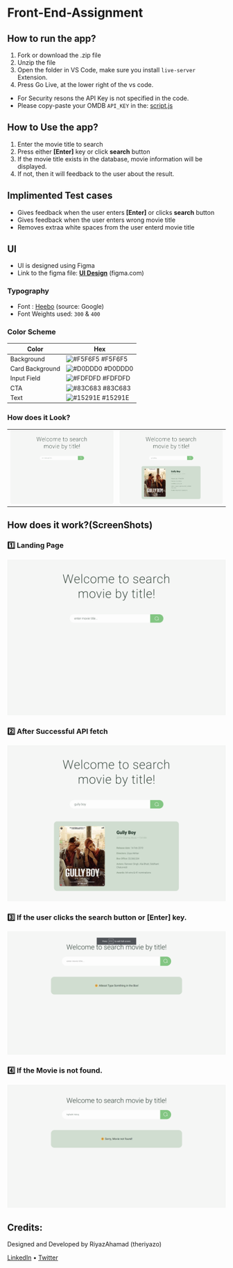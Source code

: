 # Front-End-Assignment
## How to run the app?
1. Fork or download the .zip file
2. Unzip the file
3. Open the folder in VS Code, make sure you install `live-server` Extension.
4. Press Go Live, at the lower right of the vs code.


+ For Security resons the API Key is not specified in the code.
+ Please copy-paste your OMDB `API_KEY` in the: [script.js](https://github.com/theriyazo/UI-Developer-Front-End-Assignment/blob/main/Scripts/script.js)

## How to Use the app?
1. Enter the movie title to search
2. Press either **[Enter]** key or click **search** button
3. If the movie title exists in the database, movie information will be displayed.
4. If not, then it will feedback to the user about the result.

## Implimented Test cases
+ Gives feedback when the user enters **[Enter]** or clicks **search** button
+ Gives feedback when the user enters wrong movie title
+ Removes extraa white spaces from the user enterd movie title

## UI
+ UI is designed using Figma
+ Link to the figma file: [**UI Design**](https://www.figma.com/file/0TMeAQuTHjGg3F5Vjt3OO9/Front-End-Assignment-MovieSearchAPP) (figma.com)

### Typography
+ Font : [Heebo](https://fonts.google.com/specimen/Heebo) (source: Google)
+ Font Weights used: `300` & `400`

### Color Scheme
| Color             | Hex                                                                |
| ----------------- | ------------------------------------------------------------------ |
| Background | ![#F5F6F5](https://via.placeholder.com/10/F5F6F5?text=+) #F5F6F5 |
| Card Background | ![#D0DDD0](https://via.placeholder.com/10/D0DDD0?text=+) #D0DDD0 |
| Input Field | ![#FDFDFD](https://via.placeholder.com/10/FDFDFD?text=+) #FDFDFD |
| CTA | ![#83C683](https://via.placeholder.com/10/83C683?text=+) #83C683 |
| Text | ![#15291E](https://via.placeholder.com/10/15291E?text=+) #15291E |

### How does it Look?
<table>
  <tr>
    <td>
        <img src="https://github.com/theriyazo/UI-Developer-Front-End-Assignment/blob/main/Assets/HomePage.png" />
    </td>
    <td>
      <img src="https://github.com/theriyazo/UI-Developer-Front-End-Assignment/blob/main/Assets/HomePage-%20with%20result.png" />
    </td>
  </tr>
</table>

## How does it work?(ScreenShots)
### 1️⃣ Landing Page
<img src="https://github.com/theriyazo/UI-Developer-Front-End-Assignment/blob/main/Assets/senario%201.png?raw=true" />

### 2️⃣ After Successful API fetch
<img src="https://github.com/theriyazo/UI-Developer-Front-End-Assignment/blob/main/Assets/senario%202.png" />

### 3️⃣ If the user clicks the search button or [Enter] key. 
<img src="https://github.com/theriyazo/UI-Developer-Front-End-Assignment/blob/main/Assets/senario%203.png" />

### 4️⃣ If the Movie is not found.
<img src="https://github.com/theriyazo/UI-Developer-Front-End-Assignment/blob/main/Assets/senario%204.png" />

## Credits:
Designed and Developed by RiyazAhamad (theriyazo)

[LinkedIn](https://www.linkedin.com/in/theriyazo) • [Twitter](https://www.twitter.com/theriyazo)
